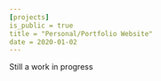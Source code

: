```yaml
---
[projects]
is_public = true 
title = "Personal/Portfolio Website"
date = 2020-01-02
---
```


Still a work in progress
